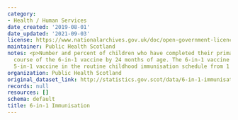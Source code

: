```yaml
---
category:
- Health / Human Services
date_created: '2019-08-01'
date_updated: '2021-09-03'
license: https://www.nationalarchives.gov.uk/doc/open-government-licence/version/3/
maintainer: Public Health Scotland
notes: <p>Number and percent of children who have completed their primary immunisation
  course of the 6-in-1 vaccine by 24 months of age. The 6-in-1 vaccine replaced the
  5-in-1 vaccine in the routine childhood immunisation schedule from 1 October 2017.</p>
organization: Public Health Scotland
original_dataset_link: http://statistics.gov.scot/data/6-in-1-immunisation
records: null
resources: []
schema: default
title: 6-in-1 Immunisation
---
```

